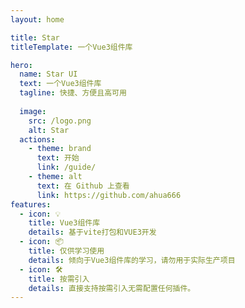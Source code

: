 ```yaml
---
layout: home

title: Star
titleTemplate: 一个Vue3组件库

hero:
  name: Star UI
  text: 一个Vue3组件库
  tagline: 快捷、方便且高可用
    
  image:
    src: /logo.png
    alt: Star
  actions:
    - theme: brand
      text: 开始
      link: /guide/
    - theme: alt
      text: 在 Github 上查看
      link: https://github.com/ahua666
features:
  - icon: 💡
    title: Vue3组件库
    details: 基于vite打包和VUE3开发
  - icon: 📦
    title: 仅供学习使用
    details: 倾向于Vue3组件库的学习，请勿用于实际生产项目
  - icon: 🛠️
    title: 按需引入
    details: 直接支持按需引入无需配置任何插件。
---
```


<script setup>
import { onMounted } from 'vue'
import { fetchReleaseTag } from './.vitepress/utils/fetchReleaseTag.js'
onMounted(() => {
  fetchReleaseTag()
})
</script>